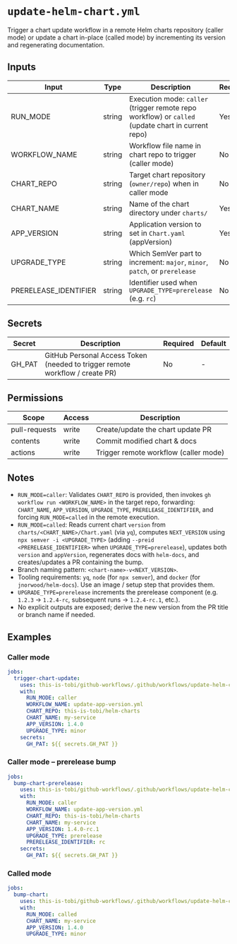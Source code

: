 # `update-helm-chart.yml`

Trigger a chart update workflow in a remote Helm charts repository (caller mode) or update a chart in-place (called mode) by incrementing its version and regenerating documentation.

## Inputs

| Input                 | Type   | Description                                                                                        | Required | Default                |
| --------------------- | ------ | -------------------------------------------------------------------------------------------------- | -------- | ---------------------- |
| RUN_MODE              | string | Execution mode: `caller` (trigger remote repo workflow) or `called` (update chart in current repo) | Yes      | -                      |
| WORKFLOW_NAME         | string | Workflow file name in chart repo to trigger (caller mode)                                          | No       | update-app-version.yml |
| CHART_REPO            | string | Target chart repository (`owner/repo`) when in caller mode                                         | No       | -                      |
| CHART_NAME            | string | Name of the chart directory under `charts/`                                                        | Yes      | -                      |
| APP_VERSION           | string | Application version to set in `Chart.yaml` (appVersion)                                            | Yes      | -                      |
| UPGRADE_TYPE          | string | Which SemVer part to increment: `major`, `minor`, `patch`, or `prerelease`                         | No       | patch                  |
| PRERELEASE_IDENTIFIER | string | Identifier used when `UPGRADE_TYPE=prerelease` (e.g. `rc`)                                         | No       | rc                     |

## Secrets

| Secret | Description                                                                  | Required | Default |
| ------ | ---------------------------------------------------------------------------- | -------- | ------- |
| GH_PAT | GitHub Personal Access Token (needed to trigger remote workflow / create PR) | No       | -       |

## Permissions

| Scope         | Access | Description                           |
| ------------- | ------ | ------------------------------------- |
| pull-requests | write  | Create/update the chart update PR     |
| contents      | write  | Commit modified chart & docs          |
| actions       | write  | Trigger remote workflow (caller mode) |

## Notes

- `RUN_MODE=caller`: Validates `CHART_REPO` is provided, then invokes `gh workflow run <WORKFLOW_NAME>` in the target repo, forwarding: `CHART_NAME`, `APP_VERSION`, `UPGRADE_TYPE`, `PRERELEASE_IDENTIFIER`, and forcing `RUN_MODE=called` in the remote execution.
- `RUN_MODE=called`: Reads current chart `version` from `charts/<CHART_NAME>/Chart.yaml` (via `yq`), computes `NEXT_VERSION` using `npx semver -i <UPGRADE_TYPE>` (adding `--preid <PRERELEASE_IDENTIFIER>` when `UPGRADE_TYPE=prerelease`), updates both `version` and `appVersion`, regenerates docs with `helm-docs`, and creates/updates a PR containing the bump.
- Branch naming pattern: `<chart-name>-v<NEXT_VERSION>`.
- Tooling requirements: `yq`, `node` (for `npx semver`), and `docker` (for `jnorwood/helm-docs`). Use an image / setup step that provides them.
- `UPGRADE_TYPE=prerelease` increments the prerelease component (e.g. `1.2.3` -> `1.2.4-rc`, subsequent runs -> `1.2.4-rc.1`, etc.).
- No explicit outputs are exposed; derive the new version from the PR title or branch name if needed.

## Examples

### Caller mode

```yaml
jobs:
  trigger-chart-update:
    uses: this-is-tobi/github-workflows/.github/workflows/update-helm-chart.yml@main
    with:
      RUN_MODE: caller
      WORKFLOW_NAME: update-app-version.yml
      CHART_REPO: this-is-tobi/helm-charts
      CHART_NAME: my-service
      APP_VERSION: 1.4.0
      UPGRADE_TYPE: minor
    secrets:
      GH_PAT: ${{ secrets.GH_PAT }}
```

### Caller mode – prerelease bump

```yaml
jobs:
  bump-chart-prerelease:
    uses: this-is-tobi/github-workflows/.github/workflows/update-helm-chart.yml@main
    with:
      RUN_MODE: caller
      WORKFLOW_NAME: update-app-version.yml
      CHART_REPO: this-is-tobi/helm-charts
      CHART_NAME: my-service
      APP_VERSION: 1.4.0-rc.1
      UPGRADE_TYPE: prerelease
      PRERELEASE_IDENTIFIER: rc
    secrets:
      GH_PAT: ${{ secrets.GH_PAT }}
```

### Called mode

```yaml
jobs:
  bump-chart:
    uses: this-is-tobi/github-workflows/.github/workflows/update-helm-chart.yml@main
    with:
      RUN_MODE: called
      CHART_NAME: my-service
      APP_VERSION: 1.4.0
      UPGRADE_TYPE: minor
```
